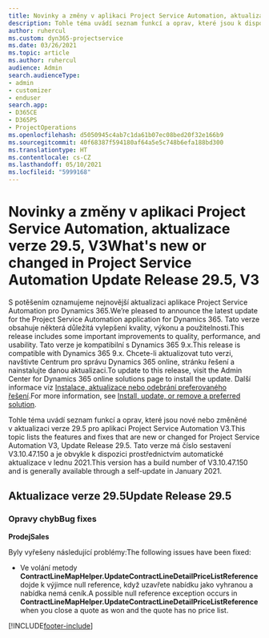 ```yaml
---
title: Novinky a změny v aplikaci Project Service Automation, aktualizace verze 29.5, oprava hotfix, V3
description: Tohle téma uvádí seznam funkcí a oprav, které jsou k dispozici v aktualizaci verze 29.5, oprava hotfix, pro aplikaci Project Service Automation V3.
author: ruhercul
ms.custom: dyn365-projectservice
ms.date: 03/26/2021
ms.topic: article
ms.author: ruhercul
audience: Admin
search.audienceType:
- admin
- customizer
- enduser
search.app:
- D365CE
- D365PS
- ProjectOperations
ms.openlocfilehash: d5050945c4ab7c1da61b07ec08bed20f32e166b9
ms.sourcegitcommit: 40f68387f594180af64a5e5c748b6efa188bd300
ms.translationtype: HT
ms.contentlocale: cs-CZ
ms.lasthandoff: 05/10/2021
ms.locfileid: "5999168"
---
```

# <a name="whats-new-or-changed-in-project-service-automation-update-release-295-v3"></a><span data-ttu-id="de2ff-103">Novinky a změny v aplikaci Project Service Automation, aktualizace verze 29.5, V3</span><span class="sxs-lookup"><span data-stu-id="de2ff-103">What's new or changed in Project Service Automation Update Release 29.5, V3</span></span>

<span data-ttu-id="de2ff-104">S potěšením oznamujeme nejnovější aktualizaci aplikace Project Service Automation pro Dynamics 365.</span><span class="sxs-lookup"><span data-stu-id="de2ff-104">We’re pleased to announce the latest update for the Project Service Automation application for Dynamics 365.</span></span> <span data-ttu-id="de2ff-105">Tato verze obsahuje některá důležitá vylepšení kvality, výkonu a použitelnosti.</span><span class="sxs-lookup"><span data-stu-id="de2ff-105">This release includes some important improvements to quality, performance, and usability.</span></span> <span data-ttu-id="de2ff-106">Tato verze je kompatibilní s Dynamics 365 9.x.</span><span class="sxs-lookup"><span data-stu-id="de2ff-106">This release is compatible with Dynamics 365 9.x.</span></span> <span data-ttu-id="de2ff-107">Chcete-li aktualizovat tuto verzi, navštivte Centrum pro správu Dynamics 365 online, stránku řešení a nainstalujte danou aktualizaci.</span><span class="sxs-lookup"><span data-stu-id="de2ff-107">To update to this release, visit the Admin Center for Dynamics 365 online solutions page to install the update.</span></span> <span data-ttu-id="de2ff-108">Další informace viz [Instalace, aktualizace nebo odebrání preferovaného řešení](/power-platform/admin/install-remove-preferred-solution.md).</span><span class="sxs-lookup"><span data-stu-id="de2ff-108">For more information, see [Install, update, or remove a preferred solution](/power-platform/admin/install-remove-preferred-solution.md).</span></span>

<span data-ttu-id="de2ff-109">Tohle téma uvádí seznam funkcí a oprav, které jsou nové nebo změněné v aktualizaci verze 29.5 pro aplikaci Project Service Automation V3.</span><span class="sxs-lookup"><span data-stu-id="de2ff-109">This topic lists the features and fixes that are new or changed for Project Service Automation V3, Update Release 29.5.</span></span> <span data-ttu-id="de2ff-110">Tato verze má číslo sestavení V3.10.47.150 a je obvykle k dispozici prostřednictvím automatické aktualizace v lednu 2021.</span><span class="sxs-lookup"><span data-stu-id="de2ff-110">This version has a build number of V3.10.47.150 and is generally available through a self-update in January 2021.</span></span>

## <a name="update-release-295"></a><span data-ttu-id="de2ff-111">Aktualizace verze 29.5</span><span class="sxs-lookup"><span data-stu-id="de2ff-111">Update Release 29.5</span></span>

### <a name="bug-fixes"></a><span data-ttu-id="de2ff-112">Opravy chyb</span><span class="sxs-lookup"><span data-stu-id="de2ff-112">Bug fixes</span></span>


<span data-ttu-id="de2ff-113">**Prodej**</span><span class="sxs-lookup"><span data-stu-id="de2ff-113">**Sales**</span></span>

<span data-ttu-id="de2ff-114">Byly vyřešeny následující problémy:</span><span class="sxs-lookup"><span data-stu-id="de2ff-114">The following issues have been fixed:</span></span>

- <span data-ttu-id="de2ff-115">Ve volání metody **ContractLineMapHelper.UpdateContractLineDetailPriceListReference** dojde k výjimce null reference, když uzavřete nabídku jako vyhranou a nabídka nemá ceník.</span><span class="sxs-lookup"><span data-stu-id="de2ff-115">A possible null reference exception occurs in **ContractLineMapHelper.UpdateContractLineDetailPriceListReference** when you close a quote as won and the quote has no price list.</span></span>


[!INCLUDE[footer-include](../includes/footer-banner.md)]
